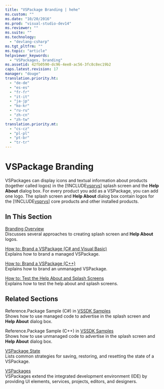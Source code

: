 ```yaml
---
title: "VSPackage Branding | hehe"
ms.custom: ""
ms.date: "10/20/2016"
ms.prod: "visual-studio-dev14"
ms.reviewer: ""
ms.suite: ""
ms.technology: 
  - "devlang-csharp"
ms.tgt_pltfrm: ""
ms.topic: "article"
helpviewer_keywords: 
  - "VSPackages, branding"
ms.assetid: 42fb0590-dc96-4ee8-ac56-3fc8c8ec19b2
caps.latest.revision: 17
manager: "douge"
translation.priority.ht: 
  - "de-de"
  - "es-es"
  - "fr-fr"
  - "it-it"
  - "ja-jp"
  - "ko-kr"
  - "ru-ru"
  - "zh-cn"
  - "zh-tw"
translation.priority.mt: 
  - "cs-cz"
  - "pl-pl"
  - "pt-br"
  - "tr-tr"
---
```

# VSPackage Branding
VSPackages can display icons and textual information about products (together called logos) in the [!INCLUDE[vsprvs](../code-quality/includes/vsprvs_md.md)] splash screen and the **Help About** dialog box. For every product you add as a VSPackage, you can add one logo. The splash screen and **Help About** dialog box contain logos for the [!INCLUDE[vsprvs](../code-quality/includes/vsprvs_md.md)] core products and other installed products.  
  
## In This Section  
 [Branding Overview](../misc/branding-overview.md)  
 Discusses several approaches to creating splash screen and **Help About** logos.  
  
 [How to: Brand a VSPackage (C# and Visual Basic)](../misc/how-to--brand-a-vspackage--csharp-and-visual-basic-.md)  
 Explains how to brand a managed VSPackage.  
  
 [How to: Brand a VSPackage (C++)](../misc/how-to--brand-a-vspackage--c---.md)  
 Explains how to brand an unmanaged VSPackage.  
  
 [How to: Test the Help About and Splash Screens](../misc/how-to--test-the-help-about-and-splash-screens.md)  
 Explains how to test the help about and splash screens.  
  
## Related Sections  
 Reference.Package Sample (C#) in [VSSDK Samples](../misc/vssdk-samples.md)  
 Shows how to use managed code to advertise in the splash screen and **Help About** dialog box.  
  
 Reference.Package Sample (C++) in [VSSDK Samples](../misc/vssdk-samples.md)  
 Shows how to use unmanaged code to advertise in the splash screen and **Help About** dialog box.  
  
 [VSPackage State](../misc/vspackage-state.md)  
 Lists common strategies for saving, restoring, and resetting the state of a VSPackage.  
  
 [VSPackages](../extensibility-internals/vspackages.md)  
 VSPackages extend the integrated development environment (IDE) by providing UI elements, services, projects, editors, and designers.